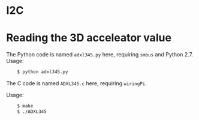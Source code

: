 # I2C 

# Reading the 3D acceleator value
The Python code is named `adxl345.py` here, requiring `smbus` and Python 2.7.
Usage:
```bash
	$ python adxl345.py
```

The C code is named `ADXL345.c` here, requiring `wiringPi`.

Usage:
```bash
	$ make
	$ ./ADXL345
```

